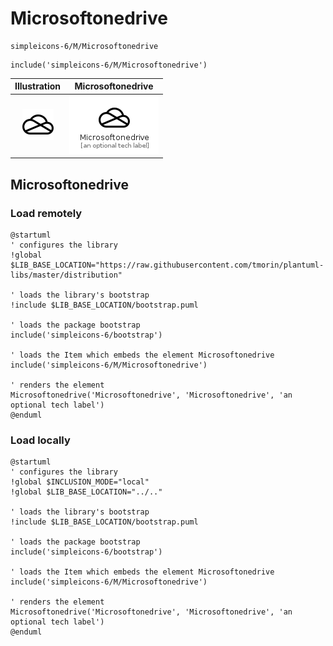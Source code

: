 # Microsoftonedrive


```text
simpleicons-6/M/Microsoftonedrive
```

```text
include('simpleicons-6/M/Microsoftonedrive')
```



| Illustration | Microsoftonedrive |
| :---: | :---: |
| ![illustration for Illustration](../../simpleicons-6/M/Microsoftonedrive.png) | ![illustration for Microsoftonedrive](../../simpleicons-6/M/Microsoftonedrive.Local.png) |




## Microsoftonedrive

### Load remotely
```plantuml
@startuml
' configures the library
!global $LIB_BASE_LOCATION="https://raw.githubusercontent.com/tmorin/plantuml-libs/master/distribution"

' loads the library's bootstrap
!include $LIB_BASE_LOCATION/bootstrap.puml

' loads the package bootstrap
include('simpleicons-6/bootstrap')

' loads the Item which embeds the element Microsoftonedrive
include('simpleicons-6/M/Microsoftonedrive')

' renders the element
Microsoftonedrive('Microsoftonedrive', 'Microsoftonedrive', 'an optional tech label')
@enduml
```

### Load locally
```plantuml
@startuml
' configures the library
!global $INCLUSION_MODE="local"
!global $LIB_BASE_LOCATION="../.."

' loads the library's bootstrap
!include $LIB_BASE_LOCATION/bootstrap.puml

' loads the package bootstrap
include('simpleicons-6/bootstrap')

' loads the Item which embeds the element Microsoftonedrive
include('simpleicons-6/M/Microsoftonedrive')

' renders the element
Microsoftonedrive('Microsoftonedrive', 'Microsoftonedrive', 'an optional tech label')
@enduml
```

